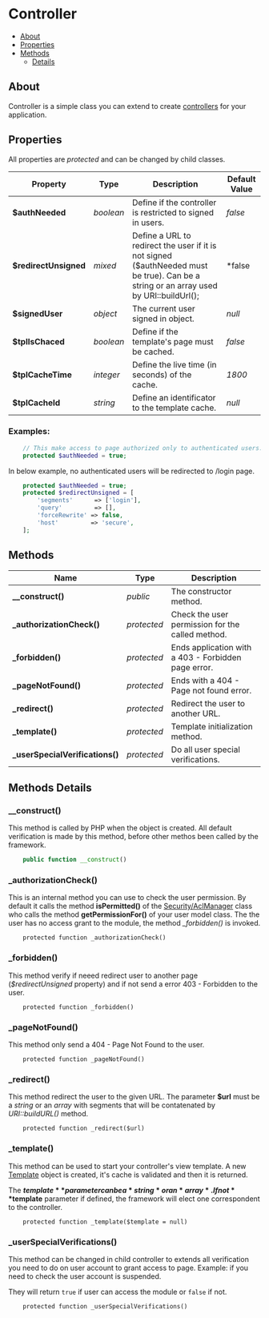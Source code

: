# Controller

* [About](#about)
* [Properties](#properties)
* [Methods](#methods)
  * [Details](#methods-details)

## About

Controller is a simple class you can extend to create [controllers](/documentation/en/Controllers.md) for your application.

## Properties

All properties are *protected* and can be changed by child classes.

|Property|Type|Description|Default Value|
|---|---|---|---|
|**$authNeeded**|*boolean*|Define if the controller is restricted to signed in users.|*false*|
|**$redirectUnsigned**|*mixed*|Define a URL to redirect the user if it is not signed ($authNeeded must be true). Can be a string or an array used by URI::buildUrl();|*false|
|**$signedUser**|*object*|The current user signed in object.|*null*|
|**$tplIsChaced**|*boolean*|Define if the template's page must be cached.|*false*|
|**$tplCacheTime**|*integer*|Define the live time (in seconds) of the cache.|*1800*|
|**$tplCacheId**|*string*|Define an identificator to the template cache.|*null*|

### Examples:
```php
    // This make access to page authorized only to authenticated users.
    protected $authNeeded = true;
```

In below example, no authenticated users will be redirected to /login page.
```php
    protected $authNeeded = true;
    protected $redirectUnsigned = [
        'segments'      => ['login'],
        'query'         => [],
        'forceRewrite' => false,
        'host'         => 'secure',
    ];
```

## Methods

|Name|Type|Description|
|---|---|---|
|**__construct()**|*public*|The constructor method.|
|**_authorizationCheck()**|*protected*|Check the user permission for the called method.|
|**_forbidden()**|*protected*|Ends application with a 403 - Forbidden page error.|
|**_pageNotFound()**|*protected*|Ends with a 404 - Page not found error.|
|**_redirect()**|*protected*|Redirect the user to another URL.|
|**_template()**|*protected*|Template initialization method.|
|**_userSpecialVerifications()**|*protected*|Do all user special verifications.|

## Methods Details

### __construct()
This method is called by PHP when the object is created. All default verification is made by this method, before other methos been called by the framework.
```php
    public function __construct()
```

### _authorizationCheck()
This is an internal method you can use to check the user permission. By default it calls the method **isPermitted()** of the [Security/AclManager](/documentation/en/library/Security/AclManager.md) class who calls the method **getPermissionFor()** of your user model class. The the user has no access grant to the module, the method *_forbidden()* is invoked.
```
    protected function _authorizationCheck()
```

### _forbidden()
This method verify if neeed redirect user to another page (*$redirectUnsigned* property) and if not send a error 403 - Forbidden to the user.
```
    protected function _forbidden()
```

### _pageNotFound()
This method only send a 404 - Page Not Found to the user.
```
    protected function _pageNotFound()
```

### _redirect()
This method redirect the user to the given URL. The parameter **$url** must be a *string* or an *array* with segments that will be contatenated by *URI::buildURL()* method.
```
    protected function _redirect($url)
```

### _template()
This method can be used to start your controller's view template. A new [Template](/documentation/en/library/Template.md) object is created, it's cache is validated and then it is returned.

The **$template** parameter can be a *string* or an *array*. If not **$template** parameter if defined, the framework will elect one correspondent to the controller.
```
    protected function _template($template = null)
```

### _userSpecialVerifications()
This method can be changed in child controller to extends all verification you need to do on user account to grant access to page. Example: if you need to check the user account is suspended.

They will return `true` if user can access the module or `false` if not.
```
    protected function _userSpecialVerifications()
```